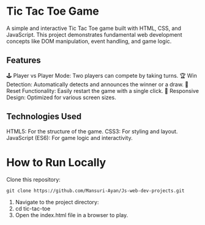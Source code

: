 <!-- @format -->

# Tic Tac Toe Game

A simple and interactive Tic Tac Toe game built with HTML, CSS, and JavaScript. This project demonstrates fundamental web development concepts like DOM manipulation, event handling, and game logic.

## Features

🕹️ Player vs Player Mode: Two players can compete by taking turns. 
🏆 Win Detection: Automatically detects and announces the winner or a draw.
🔄 Reset Functionality: Easily restart the game with a single click.
🎨 Responsive Design: Optimized for various screen sizes.

## Technologies Used

HTML5: For the structure of the game.
CSS3: For styling and layout.
JavaScript (ES6): For game logic and interactivity.

<!-- @format -->

# How to Run Locally

Clone this repository:

```
git clone https://github.com/Mansuri-Ayan/Js-web-dev-projects.git
```

1. Navigate to the project directory:
2. cd tic-tac-toe  
3. Open the index.html file in a browser to play.
